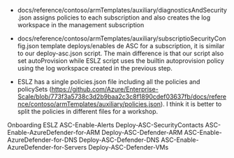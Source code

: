 - docs/reference/contoso/armTemplates/auxiliary/diagnosticsAndSecurity.json assigns policies to each subscription and also creates the log workspace in the management subscription

- docs/reference/contoso/armTemplates/auxiliary/subscriptioSecurityConfig.json template deploys/enables de ASC for a subscription, it is similar to our deploy-asc.json script. The main difference is that our script also set autoProvision while ESLZ script uses the builtin autoprovision policy using the log workspace created in the previous step. 

- ESLZ has a single policies.json file including all the policies and policySets (https://github.com/Azure/Enterprise-Scale/blob/773f3a5738c3d2b9baa2c3c8f1890cdef03637fb/docs/reference/contoso/armTemplates/auxiliary/policies.json). I think it is better to split the policies in different files for a workshop.

Onboarding                              ESLZ
ASC-Enable-Alerts                       Deploy-ASC-SecurityContacts
ASC-Enable-AzureDefender-for-ARM        Deploy-ASC-Defender-ARM
ASC-Enable-AzureDefender-for-DNS        Deploy-ASC-Defender-DNS
ASC-Enable-AzureDefender-for-Servers    Deploy-ASC-Defender-VMs
